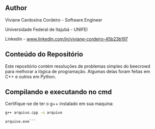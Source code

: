 ## Author

Viviane Cardosina Cordeiro - Software Engineer 

Universidade Federal de Itajubá - UNIFEI

Linkedin - www.linkedin.com/in/viviane-cordeiro-45b23b197

## Conteúdo do Repositório

Este repositório contém resoluções de problemas simples do beecrowd para melhorar a lógica de programação.
Algumas delas foram feitas em C++ e outros em Python.

## Compilando e executando no cmd

Certifique-se de ter o g++ instalado em sua maquina:

```bash 
g++ arquivo.cpp -o arquivo

arquivo.exe```
